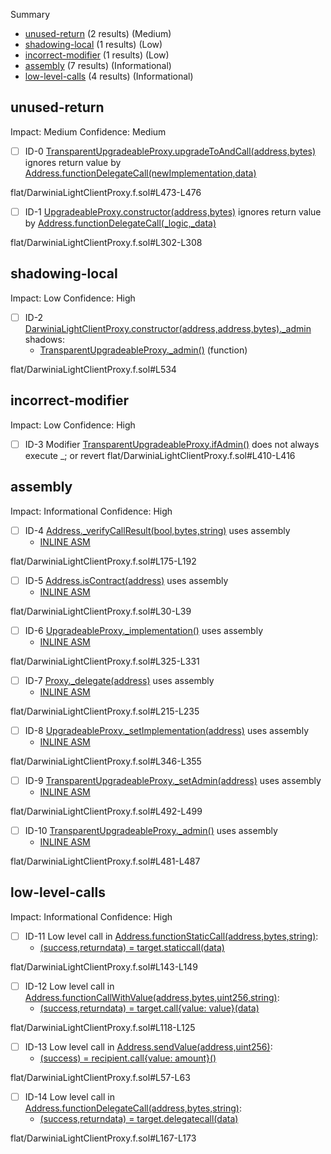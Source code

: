 Summary
 - [unused-return](#unused-return) (2 results) (Medium)
 - [shadowing-local](#shadowing-local) (1 results) (Low)
 - [incorrect-modifier](#incorrect-modifier) (1 results) (Low)
 - [assembly](#assembly) (7 results) (Informational)
 - [low-level-calls](#low-level-calls) (4 results) (Informational)
## unused-return
Impact: Medium
Confidence: Medium
 - [ ] ID-0
[TransparentUpgradeableProxy.upgradeToAndCall(address,bytes)](flat/DarwiniaLightClientProxy.f.sol#L473-L476) ignores return value by [Address.functionDelegateCall(newImplementation,data)](flat/DarwiniaLightClientProxy.f.sol#L475)

flat/DarwiniaLightClientProxy.f.sol#L473-L476


 - [ ] ID-1
[UpgradeableProxy.constructor(address,bytes)](flat/DarwiniaLightClientProxy.f.sol#L302-L308) ignores return value by [Address.functionDelegateCall(_logic,_data)](flat/DarwiniaLightClientProxy.f.sol#L306)

flat/DarwiniaLightClientProxy.f.sol#L302-L308


## shadowing-local
Impact: Low
Confidence: High
 - [ ] ID-2
[DarwiniaLightClientProxy.constructor(address,address,bytes)._admin](flat/DarwiniaLightClientProxy.f.sol#L534) shadows:
	- [TransparentUpgradeableProxy._admin()](flat/DarwiniaLightClientProxy.f.sol#L481-L487) (function)

flat/DarwiniaLightClientProxy.f.sol#L534


## incorrect-modifier
Impact: Low
Confidence: High
 - [ ] ID-3
Modifier [TransparentUpgradeableProxy.ifAdmin()](flat/DarwiniaLightClientProxy.f.sol#L410-L416) does not always execute _; or revert
flat/DarwiniaLightClientProxy.f.sol#L410-L416


## assembly
Impact: Informational
Confidence: High
 - [ ] ID-4
[Address._verifyCallResult(bool,bytes,string)](flat/DarwiniaLightClientProxy.f.sol#L175-L192) uses assembly
	- [INLINE ASM](flat/DarwiniaLightClientProxy.f.sol#L184-L187)

flat/DarwiniaLightClientProxy.f.sol#L175-L192


 - [ ] ID-5
[Address.isContract(address)](flat/DarwiniaLightClientProxy.f.sol#L30-L39) uses assembly
	- [INLINE ASM](flat/DarwiniaLightClientProxy.f.sol#L37)

flat/DarwiniaLightClientProxy.f.sol#L30-L39


 - [ ] ID-6
[UpgradeableProxy._implementation()](flat/DarwiniaLightClientProxy.f.sol#L325-L331) uses assembly
	- [INLINE ASM](flat/DarwiniaLightClientProxy.f.sol#L328-L330)

flat/DarwiniaLightClientProxy.f.sol#L325-L331


 - [ ] ID-7
[Proxy._delegate(address)](flat/DarwiniaLightClientProxy.f.sol#L215-L235) uses assembly
	- [INLINE ASM](flat/DarwiniaLightClientProxy.f.sol#L217-L234)

flat/DarwiniaLightClientProxy.f.sol#L215-L235


 - [ ] ID-8
[UpgradeableProxy._setImplementation(address)](flat/DarwiniaLightClientProxy.f.sol#L346-L355) uses assembly
	- [INLINE ASM](flat/DarwiniaLightClientProxy.f.sol#L352-L354)

flat/DarwiniaLightClientProxy.f.sol#L346-L355


 - [ ] ID-9
[TransparentUpgradeableProxy._setAdmin(address)](flat/DarwiniaLightClientProxy.f.sol#L492-L499) uses assembly
	- [INLINE ASM](flat/DarwiniaLightClientProxy.f.sol#L496-L498)

flat/DarwiniaLightClientProxy.f.sol#L492-L499


 - [ ] ID-10
[TransparentUpgradeableProxy._admin()](flat/DarwiniaLightClientProxy.f.sol#L481-L487) uses assembly
	- [INLINE ASM](flat/DarwiniaLightClientProxy.f.sol#L484-L486)

flat/DarwiniaLightClientProxy.f.sol#L481-L487


## low-level-calls
Impact: Informational
Confidence: High
 - [ ] ID-11
Low level call in [Address.functionStaticCall(address,bytes,string)](flat/DarwiniaLightClientProxy.f.sol#L143-L149):
	- [(success,returndata) = target.staticcall(data)](flat/DarwiniaLightClientProxy.f.sol#L147)

flat/DarwiniaLightClientProxy.f.sol#L143-L149


 - [ ] ID-12
Low level call in [Address.functionCallWithValue(address,bytes,uint256,string)](flat/DarwiniaLightClientProxy.f.sol#L118-L125):
	- [(success,returndata) = target.call{value: value}(data)](flat/DarwiniaLightClientProxy.f.sol#L123)

flat/DarwiniaLightClientProxy.f.sol#L118-L125


 - [ ] ID-13
Low level call in [Address.sendValue(address,uint256)](flat/DarwiniaLightClientProxy.f.sol#L57-L63):
	- [(success) = recipient.call{value: amount}()](flat/DarwiniaLightClientProxy.f.sol#L61)

flat/DarwiniaLightClientProxy.f.sol#L57-L63


 - [ ] ID-14
Low level call in [Address.functionDelegateCall(address,bytes,string)](flat/DarwiniaLightClientProxy.f.sol#L167-L173):
	- [(success,returndata) = target.delegatecall(data)](flat/DarwiniaLightClientProxy.f.sol#L171)

flat/DarwiniaLightClientProxy.f.sol#L167-L173


